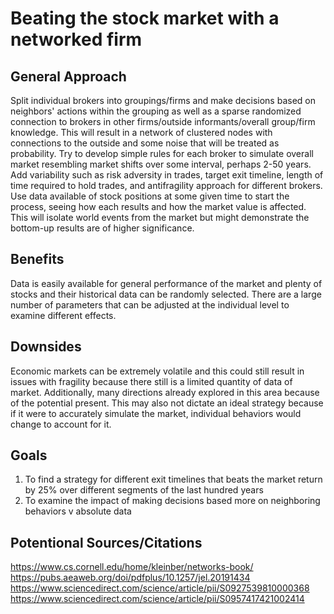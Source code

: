 # Beating the stock market with a networked firm
## General Approach
Split individual brokers into groupings/firms and make decisions based on neighbors' actions within the grouping as well as a sparse randomized connection to brokers in other firms/outside informants/overall group/firm knowledge. This will result in a network of clustered nodes with connections to the outside and some noise that will be treated as probability. Try to develop simple rules for each broker to simulate overall market resembling market shifts over some interval, perhaps 2-50 years. Add variability such as risk adversity in trades, target exit timeline, length of time required to hold trades, and antifragility approach for different brokers. Use data available of stock positions at some given time to start the process, seeing how each results and how the market value is affected. This will isolate world events from the market but might demonstrate the bottom-up results are of higher significance.

## Benefits
Data is easily available for general performance of the market and plenty of stocks and their historical data can be randomly selected. There are a large number of parameters that can be adjusted at the individual level to examine different effects. 

## Downsides
Economic markets can be extremely volatile and this could still result in issues with fragility because there still is a limited quantity of data of market. Additionally, many directions already explored in this area because of the potential present. This may also not dictate an ideal strategy because if it were to accurately simulate the market, individual behaviors would change to account for it.

## Goals
1. To find a strategy for different exit timelines that beats the market return by 25% over different segments of the last hundred years
2. To examine the impact of making decisions based more on neighboring behaviors v absolute data 


## Potentional Sources/Citations
https://www.cs.cornell.edu/home/kleinber/networks-book/
https://pubs.aeaweb.org/doi/pdfplus/10.1257/jel.20191434
https://www.sciencedirect.com/science/article/pii/S0927539810000368
https://www.sciencedirect.com/science/article/pii/S0957417421002414

